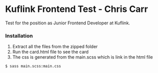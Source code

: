 # Kuflink Frontend Test - Chris Carr

Test for the position as Junior Frontend Developer at Kuflink.

### Installation

1. Extract all the files from the zipped folder
2. Run the card.html file to see the card
3. The css is generated from the main.scss which is link in the html file

```sh
$ sass main.scss:main.css
```